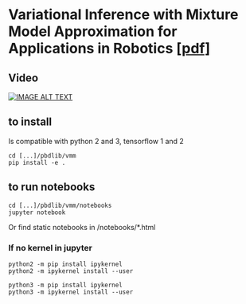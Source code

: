 # Variational Inference with Mixture Model Approximation for Applications in Robotics [\[pdf\]](http://calinon.ch/papers/Pignat-ICRA2020.pdf)

## Video

[![IMAGE ALT TEXT](http://img.youtube.com/vi/90tp3vwOiDE/0.jpg)](https://www.youtube.com/watch?v=90tp3vwOiDE "Presentation Video")

## to install
Is compatible with python 2 and 3, tensorflow 1 and 2
   
	cd [...]/pbdlib/vmm
	pip install -e .

## to run notebooks

	cd [...]/pbdlib/vmm/notebooks
	jupyter notebook	
	
Or find static notebooks in /notebooks/*.html

### If no kernel in jupyter 

    python2 -m pip install ipykernel
    python2 -m ipykernel install --user
    
    python3 -m pip install ipykernel
    python3 -m ipykernel install --user
